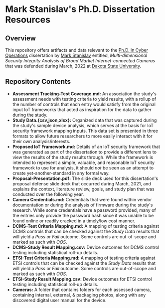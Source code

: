 # Mark Stanislav's Ph.D. Dissertation Resources
## Overview
This repository offers artifacts and data relevant to the [Ph.D. in Cyber Operations](https://dsu.edu/programs/phdco/index.html) dissertation by [Mark Stanislav](https://uncompiled.com/) entitled, _Multi-dimensional Security Integrity Analysis of Broad Market Internet-connected Cameras_ that was defended during March, 2022 at [Dakota State University](https://dsu.edu/).

## Repository Contents
* **Assessment Tracking-Test Coverage.md:** An association the study's assessment needs with testing criteria to yield results, with a rollup of the number of controls that each entry would satisfy from the original input IoT frameworks that acted as inspiration for the data to gather during the study.
* **Study Data.{csv,json,xlsx}:** Organized data that was captured during the study's sample device analysis, which serves at the basis for IoT security framework mapping inputs. This data set is presented in three formats to allow future researchers to more easily interact with it for their own analysis/interests.
* **Proposed IoT Framework.md:** Details of an IoT security framework that was generated as part of the dissertation to provide a different lens to view the results of the study results through. While the framework is intended to represent a simple, valuable, and reasonable IoT security framework to use for analysis, it should _not_ be seen as an attempt to create yet-another-standard in any formal way.
* **Proposal-Presentation.pdf:** The slide deck used for this dissertation's proposal defense slide deck that occurred during March, 2021, and explains the context, literature review, goals, and study plan that was conducted over the following year.
* **Camera Credentials.md:** Credentials that were found within vendor documentation or during the analysis of firmware during the study's research. While some credentials have a password provided, many of the entries only provide the password hash since it was unable to be found online or readily cracked in a timely/low cost manner.
* **DCMS-Test Criteria Mapping.md:** A mapping of testing criteria against DCMS controls that can be checked against the _Study Data_ results that will yield a _Pass_ or _Fail_ outcome. Some controls are out-of-scope and marked as such with _OOS_.
* **DCMS-Study Result Mapping.csv:** Device outcomes for DCMS control testing including statistical roll-up details.
* **ETSI-Test Criteria Mapping.md:** A mapping of testing criteria against ETSI controls that can be checked against the _Study Data_ results that will yield a _Pass_ or _Fail_ outcome. Some controls are out-of-scope and marked as such with _OOS_.
* **ETSI-Study Result Mapping.csv:** Device outcomes for ETSI control testing including statistical roll-up details.
* **Cameras:** A folder that contains folders for each assessed camera, containing internal, external, & packaging photos, along with any discovered digital user manual for the device.